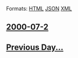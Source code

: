 
Formats: [HTML](2000/07/2/index.html)  [JSON](2000/07/2/index.json)  [XML](2000/07/2/index.xml)  

## [2000-07-2](/news/2000/07/2/index.md)

## [Previous Day...](/news/2000/07/1/index.md)

